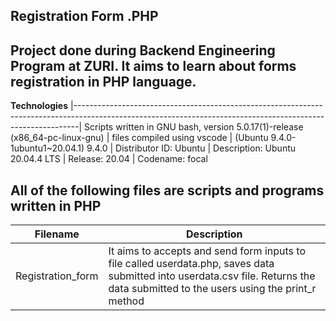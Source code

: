 **Registration Form .PHP**
-------------------------------------------------------------------------------------------------------------------------------------------------------------- 
Project done during Backend Engineering Program at ZURI. It aims to learn about forms registration in PHP language.
--------------------------------------------------------------------------------------------------------------------------------------------------------------


__Technologies__
|-------------------------------------------------------------------------------------------------------------------------------------------------------------|
 Scripts written in GNU bash, version 5.0.17(1)-release (x86_64-pc-linux-gnu) 
| files compiled using vscode | (Ubuntu 9.4.0-1ubuntu1~20.04.1) 9.4.0 
| Distributor ID:  Ubuntu
| Description:     Ubuntu 20.04.4 LTS
| Release:         20.04
| Codename:        focal
                                                                                                                       
                                                                                                                                      
 All of the following files are scripts and programs written in PHP 
---------------------------------------------------------------------------------------------------------------------------------------------------------------
|__Filename__	          |    __Description__ |
|---------------------- | --------------------------------------------------------------------------------------------------------------------------------------
|Registration_form	     |   It aims to accepts and send form inputs to file called userdata.php, saves data submitted into userdata.csv file. Returns the data submitted to the users using the print_r method
